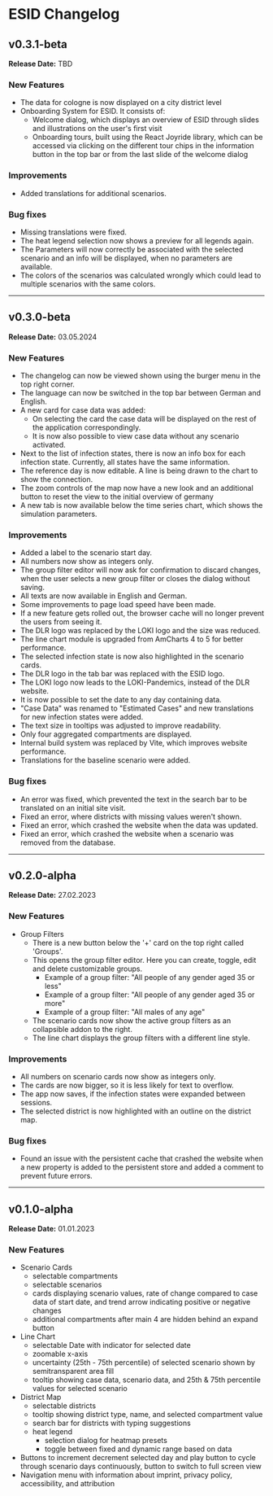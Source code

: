 <!--
SPDX-FileCopyrightText: 2024 German Aerospace Center (DLR)
SPDX-License-Identifier: CC-BY-4.0
-->

# ESID Changelog

## v0.3.1-beta

**Release Date:** TBD

### New Features

- The data for cologne is now displayed on a city district level
- Onboarding System for ESID. It consists of:
  - Welcome dialog, which displays an overview of ESID through slides and illustrations on the user's first visit
  - Onboarding tours, built using the React Joyride library, which can be accessed via clicking on the different tour chips in the information button in the top bar or from the last slide of the welcome dialog

### Improvements

- Added translations for additional scenarios.

### Bug fixes

- Missing translations were fixed.
- The heat legend selection now shows a preview for all legends again.
- The Parameters will now correctly be associated with the selected scenario and an info will be displayed, when no parameters are available.
- The colors of the scenarios was calculated wrongly which could lead to multiple scenarios with the same colors.

---

## v0.3.0-beta

**Release Date:** 03.05.2024

### New Features

- The changelog can now be viewed shown using the burger menu in the top right corner.
- The language can now be switched in the top bar between German and English.
- A new card for case data was added:
  - On selecting the card the case data will be displayed on the rest of the application correspondingly.
  - It is now also possible to view case data without any scenario activated.
- Next to the list of infection states, there is now an info box for each infection state. Currently, all states have the same information.
- The reference day is now editable. A line is being drawn to the chart to show the connection.
- The zoom controls of the map now have a new look and an additional button to reset the view to the initial overview of germany
- A new tab is now available below the time series chart, which shows the simulation parameters.

### Improvements

- Added a label to the scenario start day.
- All numbers now show as integers only.
- The group filter editor will now ask for confirmation to discard changes, when the user selects a new group filter or closes the dialog without saving.
- All texts are now available in English and German.
- Some improvements to page load speed have been made.
- If a new feature gets rolled out, the browser cache will no longer prevent the users from seeing it.
- The DLR logo was replaced by the LOKI logo and the size was reduced.
- The line chart module is upgraded from AmCharts 4 to 5 for better performance.
- The selected infection state is now also highlighted in the scenario cards.
- The DLR logo in the tab bar was replaced with the ESID logo.
- The LOKI logo now leads to the LOKI-Pandemics, instead of the DLR website.
- It is now possible to set the date to any day containing data.
- "Case Data" was renamed to "Estimated Cases" and new translations for new infection states were added.
- The text size in tooltips was adjusted to improve readability.
- Only four aggregated compartments are displayed.
- Internal build system was replaced by Vite, which improves website performance.
- Translations for the baseline scenario were added.

### Bug fixes

- An error was fixed, which prevented the text in the search bar to be translated on an initial site visit.
- Fixed an error, where districts with missing values weren't shown.
- Fixed an error, which crashed the website when the data was updated.
- Fixed an error, which crashed the website when a scenario was removed from the database.

---

## v0.2.0-alpha

**Release Date:** 27.02.2023

### New Features

- Group Filters
  - There is a new button below the '+' card on the top right called 'Groups'.
  - This opens the group filter editor. Here you can create, toggle, edit and delete customizable groups.
    - Example of a group filter: "All people of any gender aged 35 or less"
    - Example of a group filter: "All people of any gender aged 35 or more"
    - Example of a group filter: "All males of any age"
  - The scenario cards now show the active group filters as an collapsible addon to the right.
  - The line chart displays the group filters with a different line style.

### Improvements

- All numbers on scenario cards now show as integers only.
- The cards are now bigger, so it is less likely for text to overflow.
- The app now saves, if the infection states were expanded between sessions.
- The selected district is now highlighted with an outline on the district map.

### Bug fixes

- Found an issue with the persistent cache that crashed the website when a new property is added to the persistent store
  and added a comment to prevent future errors.

---

## v0.1.0-alpha

**Release Date:** 01.01.2023

### New Features

- Scenario Cards
  - selectable compartments
  - selectable scenarios
  - cards displaying scenario values, rate of change compared to case data of start date, and trend arrow indicating positive or negative changes
  - additional compartments after main 4 are hidden behind an expand button
- Line Chart
  - selectable Date with indicator for selected date
  - zoomable x-axis
  - uncertainty (25th - 75th percentile) of selected scenario shown by semitransparent area fill
  - tooltip showing case data, scenario data, and 25th & 75th percentile values for selected scenario
- District Map
  - selectable districts
  - tooltip showing district type, name, and selected compartment value
  - search bar for districts with typing suggestions
  - heat legend
    - selection dialog for heatmap presets
    - toggle between fixed and dynamic range based on data
- Buttons to increment decrement selected day and play button to cycle through scenario days continuously, button to switch to full screen view
- Navigation menu with information about imprint, privacy policy, accessibility, and attribution

